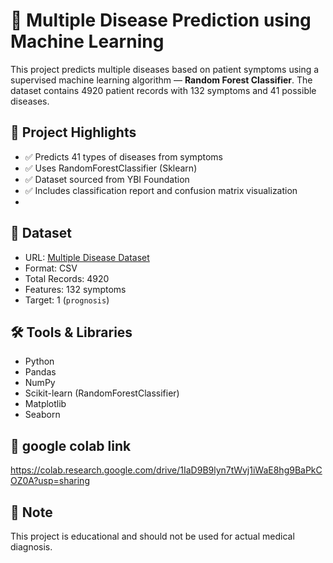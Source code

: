 # 🏥 Multiple Disease Prediction using Machine Learning
This project predicts multiple diseases based on patient symptoms using a supervised machine learning algorithm — **Random Forest Classifier**. The dataset contains 4920 patient records with 132 symptoms and 41 possible diseases.

## 📌 Project Highlights

- ✅ Predicts 41 types of diseases from symptoms
- ✅ Uses RandomForestClassifier (Sklearn)
- ✅ Dataset sourced from YBI Foundation
- ✅ Includes classification report and confusion matrix visualization
- 
## 📁 Dataset

- URL: [Multiple Disease Dataset](https://github.com/ybifoundation/Dataset/raw/main/MultipleDiseasePrediction.csv)
- Format: CSV
- Total Records: 4920
- Features: 132 symptoms
- Target: 1 (`prognosis`)
  
## 🛠️ Tools & Libraries

- Python
- Pandas
- NumPy
- Scikit-learn (RandomForestClassifier)
- Matplotlib
- Seaborn

## 🔗 google colab link

https://colab.research.google.com/drive/1IaD9B9lyn7tWvj1iWaE8hg9BaPkCOZ0A?usp=sharing


## 📌 Note

This project is educational and should not be used for actual medical diagnosis.

